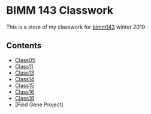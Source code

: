 # BIMM 143 Classwork

This is a store of my classwork for [bimm143](https://bioboot.github.io/bimm143_W19/) winter 2019

## Contents
- [Class05](https://github.com/n00blet4656/bimm143/blob/master/class%205/class05.md)
- [Class11](https://github.com/n00blet4656/bimm143/blob/master/class11/class_11.rmd)
- [Class13](https://github.com/n00blet4656/bimm143/blob/master/class13/class_13.md)
- [Class14](https://github.com/n00blet4656/bimm143/blob/master/class%2014/class14.md)
- [Class15](https://github.com/n00blet4656/bimm143/blob/master/class%2015/class15.md)
- [Class16](https://github.com/n00blet4656/bimm143/blob/master/class%2016/class_16.rmd)
- [Class18](https://github.com/n00blet4656/bimm143/blob/master/class%2018/class18.Rmd)
- [Find Gene Project]
